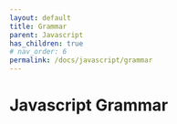 ```yaml
---
layout: default
title: Grammar
parent: Javascript
has_children: true
# nav_order: 6
permalink: /docs/javascript/grammar
---
```


# Javascript Grammar
